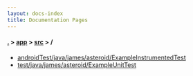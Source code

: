 ```yaml
---
layout: docs-index
title: Documentation Pages
---
```

#### [.](./../../index) > [app](./../index) > [src](./index) > **/**

- [androidTest/java/james/asteroid/ExampleInstrumentedTest](androidTest/java/james/asteroid/ExampleInstrumentedTest)
- [test/java/james/asteroid/ExampleUnitTest](test/java/james/asteroid/ExampleUnitTest)
